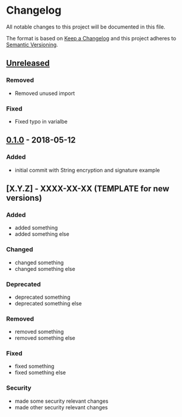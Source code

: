 # Changelog

All notable changes to this project will be documented in this file.

The format is based on [Keep a Changelog](http://keepachangelog.com/en/1.0.0/)
and this project adheres to [Semantic Versioning](http://semver.org/spec/v2.0.0.html).

## [Unreleased]

### Removed

- Removed unused import

### Fixed

- Fixed typo in varialbe

## [0.1.0] - 2018-05-12

### Added

- initial commit with String encryption and signature example

## [X.Y.Z] - XXXX-XX-XX (TEMPLATE for new versions)

### Added

- added something
- added something else

### Changed

- changed something
- changed something else

### Deprecated

- deprecated something
- deprecated something else

### Removed

- removed something
- removed something else

### Fixed

- fixed something
- fixed something else

### Security

- made some security relevant changes
- made other security relevant changes

[Unreleased]: https://github.com/cryptoexamples/java-tink-cryptoexamples/compare/v0.1.1...HEAD
[0.1.1]: https://github.com/cryptoexamples/java-tink-cryptoexamples/compare/v0.1.0...v0.1.1
[0.1.0]: https://github.com/cryptoexamples/java-tink-cryptoexamples/releases/tag/v0.1.0